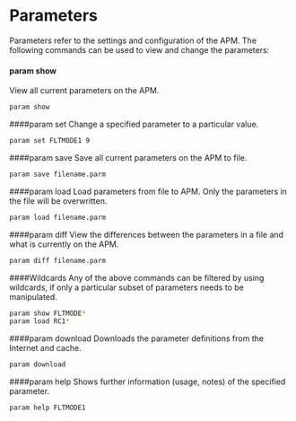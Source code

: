 # Parameters

Parameters refer to the settings and configuration of the APM. The following commands can be used to view and change the parameters:

#### param show
View all current parameters on the APM.

```bash
param show
```

####param set
Change a specified parameter to a particular value.

```bash
param set FLTMODE1 9
```

####param save
Save all current parameters on the APM to file.

```bash
param save filename.parm
```

####param load
Load parameters from file to APM. Only the parameters in the file will be overwritten.

```bash
param load filename.parm
```

####param diff
View the differences between the parameters in a file and what is currently on the APM.

```bash
param diff filename.parm
```

####Wildcards
Any of the above commands can be filtered by using wildcards, if only a particular subset of parameters needs to be manipulated.

```bash
param show FLTMODE*
param load RC1*
```

####param download
Downloads the parameter definitions from the Internet and cache.

```bash
param download
```
####param help
Shows further information (usage, notes) of the specified parameter.
```bash
param help FLTMODE1
```
